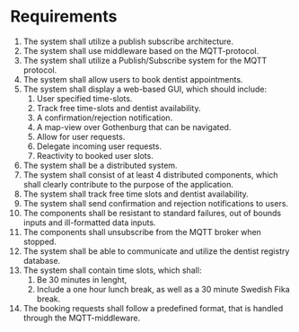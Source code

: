 # Requirements

1. The system shall utilize a publish subscribe architecture.
1. The system shall use middleware based on the MQTT-protocol.
1. The system shall utilize a Publish/Subscribe system for the MQTT protocol.
1. The system shall allow users to book dentist appointments.
1. The system shall display a web-based GUI, which should include:
    1.  User specified time-slots.
    1. Track free time-slots and dentist availability.
    1. A confirmation/rejection notification.
    1. A map-view over Gothenburg that can be navigated.
    1. Allow for user requests.
    1. Delegate incoming user requests.
    1. Reactivity to booked user slots.
1. The system shall be a distributed system.
1. The system shall consist of at least 4 distributed components, which shall clearly contribute to the purpose of the application.
1. The system shall track free time slots and dentist availability.
1. The system shall send confirmation and rejection notifications to users.
1. The components shall be resistant to standard failures, out of bounds inputs and ill-formatted data inputs.
1. The components shall unsubscribe from the MQTT broker when stopped.
1. The system shall be able to communicate and utilize the dentist registry database.
1. The system shall contain time slots, which shall:
    1. Be 30 minutes in lenght,
    1. Include a one hour lunch break, as well as a 30 minute Swedish Fika break.
1. The booking requests shall follow a predefined format, that is handled through the MQTT-middleware.
